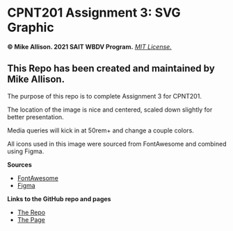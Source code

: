# CPNT201 Assignment 3: SVG Graphic
**&copy; Mike Allison. 2021 SAIT WBDV Program.**
[*MIT License.*](https://opensource.org/licenses/MIT)

## This Repo has been created and maintained by Mike Allison.

The purpose of this repo is to complete Assignment 3 for CPNT201.

The location of the image is nice and centered, scaled down slightly for better presentation. 

Media queries will kick in at 50rem+ and change a couple colors.

All icons used in this image were sourced from FontAwesome and combined using Figma.

**Sources**
- [FontAwesome](https://www.fontawesome.com)
- [Figma](https://www.figma.com)

**Links to the GitHub repo and pages**
- [The Repo](https://github.com/Huntthee/cpnt201-a3)
- [The Page](https://huntthee.github.io/cpnt201-a3/)
